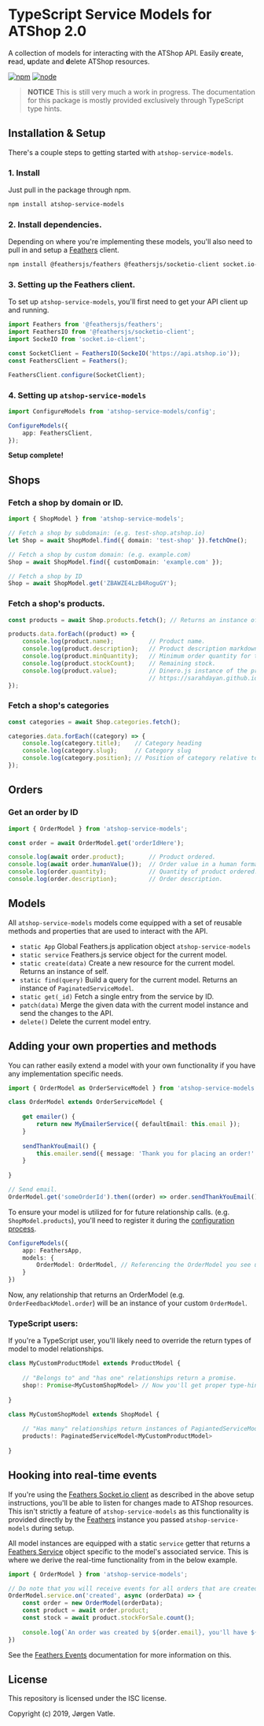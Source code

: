 # TypeScript Service Models for ATShop 2.0
A collection of models for interacting with the ATShop API. Easily **c**reate, **r**ead, **u**pdate and **d**elete 
ATShop resources.

[![npm](https://img.shields.io/npm/v/atshop-service-models.svg)](https://www.npmjs.com/package/atshop-service-models)
[![node](https://img.shields.io/node/v/atshop-service-models.svg)](https://www.npmjs.com/package/atshop-service-models)

> **NOTICE** This is still very much a work in progress. The documentation for this package is mostly provided 
exclusively through TypeScript type hints.

## Installation & Setup
There's a couple steps to getting started with `atshop-service-models`.

### 1. Install
Just pull in the package through npm.
```bash
npm install atshop-service-models
```

### 2. Install dependencies.
Depending on where you're implementing these models, you'll also need to pull in and setup a 
[Feathers](https://feathersjs.com/) client.
```bash
npm install @feathersjs/feathers @feathersjs/socketio-client socket.io-client
```

### 3. Setting up the Feathers client.
To set up `atshop-service-models`, you'll first need to get your API client up and running.
```typescript
import Feathers from '@feathersjs/feathers';
import FeathersIO from '@feathersjs/socketio-client';
import SockeIO from 'socket.io-client';

const SocketClient = FeathersIO(SockeIO('https://api.atshop.io'));
const FeathersClient = Feathers();

FeathersClient.configure(SocketClient);
```

### 4. Setting up `atshop-service-models`
```typescript
import ConfigureModels from 'atshop-service-models/config';

ConfigureModels({
    app: FeathersClient,
});
```

**Setup complete!**

## Shops

### Fetch a shop by domain or ID.
```typescript
import { ShopModel } from 'atshop-service-models';

// Fetch a shop by subdomain: (e.g. test-shop.atshop.io)
let Shop = await ShopModel.find({ domain: 'test-shop' }).fetchOne();

// Fetch a shop by custom domain: (e.g. example.com)
Shop = await ShopModel.find({ customDomain: 'example.com' });

// Fetch a shop by ID
Shop = await ShopModel.get('ZBAWZE4LzB4RoguGY');
```

### Fetch a shop's products.  
```typescript
const products = await Shop.products.fetch(); // Returns an instance of PaginatedServiceModel.

products.data.forEach((product) => {
    console.log(product.name);          // Product name.
    console.log(product.description);   // Product description markdown.
    console.log(product.minQuantity);   // Minimum order quantity for the product.
    console.log(product.stockCount);    // Remaining stock.
    console.log(product.value);         // Dinero.js instance of the product price.
                                        // https://sarahdayan.github.io/dinero.js/
});
```

### Fetch a shop's categories
```typescript
const categories = await Shop.categories.fetch();

categories.data.forEach((category) => {
    console.log(category.title);    // Category heading
    console.log(category.slug);     // Category slug
    console.log(category.position); // Position of category relative to other categories.
});
```

## Orders

### Get an order by ID
```typescript
import { OrderModel } from 'atshop-service-models';

const order = await OrderModel.get('orderIdHere');

console.log(await order.product);       // Product ordered. 
console.log(await order.humanValue());  // Order value in a human format.
console.log(order.quantity);            // Quantity of product ordered.
console.log(order.description);         // Order description.
```

## Models
All `atshop-service-models` models come equipped with a set of reusable methods and properties that are used to 
interact with the API.

- `static App` Global Feathers.js application object `atshop-service-models`
- `static service` Feathers.js service object for the current model.
- `static create(data)` Create a new resource for the current model. Returns an instance of self.
- `static find(query)` Build a query for the current model. Returns an instance of `PaginatedServiceModel`.
- `static get(_id)` Fetch a single entry from the service by ID.
- `patch(data)` Merge the given data with the current model instance and send the changes to the API.
- `delete()` Delete the current model entry.

## Adding your own properties and methods
You can rather easily extend a model with your own functionality if you have any implementation specific needs.
```typescript
import { OrderModel as OrderServiceModel } from 'atshop-service-models';

class OrderModel extends OrderServiceModel {
    
    get emailer() {
        return new MyEmailerService({ defaultEmail: this.email });
    }
    
    sendThankYouEmail() {
        this.emailer.send({ message: 'Thank you for placing an order!' });
    }
    
}

// Send email.
OrderModel.get('someOrderId').then((order) => order.sendThankYouEmail());
```

To ensure your model is utilized for for future relationship calls. (e.g. `ShopModel.products`), you'll need to 
register it during the [configuration process](#4-setting-up-atshop-service-models).
```typescript
ConfigureModels({
    app: FeathersApp,
    models: {
        OrderModel: OrderModel, // Referencing the OrderModel you see up above.
    }
})
```
Now, any relationship that returns an OrderModel (e.g. `OrderFeedbackModel.order`) will be an instance of your custom
`OrderModel`.

### TypeScript users:
If you're a TypeScript user, you'll likely need to override the return types of model to model relationships. 
```typescript
class MyCustomProductModel extends ProductModel {
    
    // "Belongs to" and "has one" relationships return a promise.
    shop!: Promise<MyCustomShopModel> // Now you'll get proper type-hinting for any calls to the shop relationship on MyCustomProductModel.
    
}

class MyCustomShopModel extends ShopModel {
    
    // "Has many" relationships return instances of PagiantedServiceModel.
    products!: PaginatedServiceModel<MyCustomProductModel>
    
}
```

## Hooking into real-time events
If you're using the [Feathers Socket.io client](https://docs.feathersjs.com/api/client/socketio.html) as described in
the above setup instructions, you'll be able to listen for changes made to ATShop resources. This isn't strictly a 
feature of `atshop-service-models` as this functionality is provided directly by the [Feathers](https://feathersjs.com/)
instance you passed `atshop-service-models` during setup.

All model instances are equipped with a static `service` getter that returns a [Feathers Service](https://docs.feathersjs.com/api/services.html)
object specific to the model's associated service. This is where we derive the real-time functionality from in the 
below example.

```typescript
import { OrderModel } from 'atshop-service-models';

// Do note that you will receive events for all orders that are created for shops you have administrative permissions for.
OrderModel.service.on('created', async (orderData) => {
    const order = new OrderModel(orderData);
    const product = await order.product;
    const stock = await product.stockForSale.count();
    
    console.log(`An order was created by ${order.email}, you'll have ${stock - order.quantity} stock left after the order has been paid for.`)
})
```

See the [Feathers Events](https://docs.feathersjs.com/api/events.html) documentation for more information on this. 

## License
This repository is licensed under the ISC license.

Copyright (c) 2019, Jørgen Vatle.